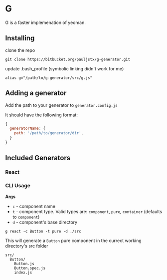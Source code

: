 # G

G is a faster implemenation of yeoman.

## Installing

clone the repo

```
git clone https://bitbucket.org/pauljstx/g-generator.git
```

update .bash_profile (symbolic linking didn't work for me)

```
alias g="/path/to/g-generator/src/g.js"
```

## Adding a generator

Add the path to your generator to `generator.config.js`

It should have the following format:

```js
{
  generatorName: {
    path: '/path/to/generator/dir',
  }
}
```

## Included Generators

### React

### CLI Usage

**Args**

- `c` - component name
- `t` - component type. Valid types are: `component`, `pure`, `container` (defaults to `component`)
- `d` - component's base directory

```
g react -c Button -t pure -d ./src
```

This will generate a `Button` pure component in the currect working directory's src folder

```
src/
  Button/
    Button.js
    Button.spec.js
    index.js
```
